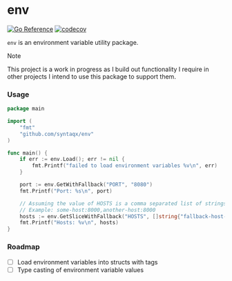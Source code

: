 # env

[![Go Reference](https://pkg.go.dev/badge/github.com/syntaqx/env.svg)](https://pkg.go.dev/github.com/syntaqx/env)
[![codecov](https://codecov.io/gh/syntaqx/env/graph/badge.svg?token=m4bBKy3UG3)](https://codecov.io/gh/syntaqx/env)

`env` is an environment variable utility package.

> [!NOTE]
> This project is a work in progress as I build out functionality I require in
> other projects I intend to use this package to support them.

### Usage

```go
package main

import (
    "fmt"
    "github.com/syntaqx/env"
)

func main() {
    if err := env.Load(); err != nil {
        fmt.Printf("failed to load environment variables %v\n", err)
    }

    port := env.GetWithFallback("PORT", "8080")
    fmt.Printf("Port: %s\n", port)

    // Assuming the value of HOSTS is a comma separated list of strings
    // Example: some-host:8000,another-host:8000
    hosts := env.GetSliceWithFallback("HOSTS", []string{"fallback-host-1:8000", "fallback-host-2:8000"})
    fmt.Printf("Hosts: %v\n", hosts)
}
```

### Roadmap

- [ ] Load environment variables into structs with tags
- [ ] Type casting of environment variable values
